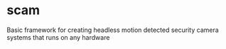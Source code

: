 # scam
Basic framework for creating headless motion detected security camera systems that runs on any hardware
